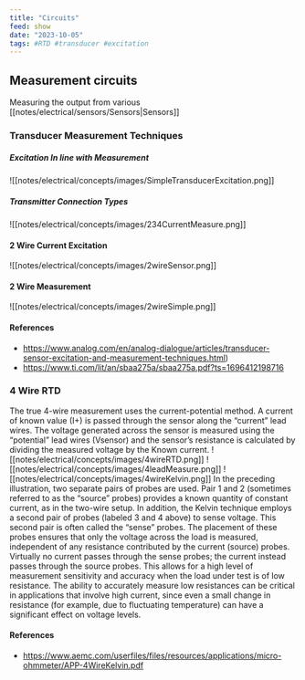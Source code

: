 ```yaml
---
title: "Circuits"
feed: show
date: "2023-10-05"
tags: #RTD #transducer #excitation
---
```


## Measurement circuits
Measuring the output from various [[notes/electrical/sensors/Sensors|Sensors]]

### Transducer Measurement Techniques

##### Excitation In line with Measurement

![[notes/electrical/concepts/images/SimpleTransducerExcitation.png]]

##### Transmitter Connection Types

![[notes/electrical/concepts/images/234CurrentMeasure.png]]

#### 2 Wire Current Excitation
![[notes/electrical/concepts/images/2wireSensor.png]]

#### 2 Wire Measurement

![[notes/electrical/concepts/images/2wireSimple.png]]
#### References
- https://www.analog.com/en/analog-dialogue/articles/transducer-sensor-excitation-and-measurement-techniques.html)
- https://www.ti.com/lit/an/sbaa275a/sbaa275a.pdf?ts=1696412198716
### 4 Wire RTD

The true 4-wire measurement uses the current-potential method. A current of known value (I+) is passed through the sensor along the “current” lead wires. The voltage generated across the sensor is measured using the “potential” lead wires (Vsensor) and the sensor’s resistance is calculated by dividing the measured voltage by the Known current. 
![[notes/electrical/concepts/images/4wireRTD.png]]
![[notes/electrical/concepts/images/4leadMeasure.png]]
![[notes/electrical/concepts/images/4wireKelvin.png]]
In the preceding illustration, two separate pairs of probes are used. Pair 1 and 2 (sometimes referred to as the “source” probes) provides a known quantity of constant current, as in the two-wire setup. In addition, the Kelvin technique employs
a second pair of probes (labeled 3 and 4 above) to sense voltage. This second pair is often called the “sense” probes. The placement of these probes ensures that only the voltage across the load is measured, independent of any resistance contributed by the current (source) probes. Virtually no current passes through the sense probes; the current instead passes through the source probes. This allows for a high level of measurement sensitivity and accuracy when the load under test is of low resistance. The ability to accurately measure low resistances can be critical in applications that involve high current, since even a small change in resistance (for example, due to fluctuating temperature) can have a significant effect on
voltage levels.
#### References
- https://www.aemc.com/userfiles/files/resources/applications/micro-ohmmeter/APP-4WireKelvin.pdf 
